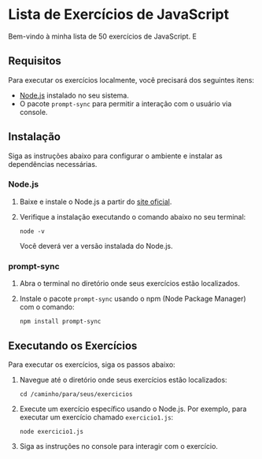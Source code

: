 # Lista de Exercícios de JavaScript

Bem-vindo à minha lista de 50 exercícios de JavaScript. E

## Requisitos

Para executar os exercícios localmente, você precisará dos seguintes itens:

- [Node.js](https://nodejs.org/) instalado no seu sistema.
- O pacote `prompt-sync` para permitir a interação com o usuário via console.

## Instalação

Siga as instruções abaixo para configurar o ambiente e instalar as dependências necessárias.

### Node.js

1. Baixe e instale o Node.js a partir do [site oficial](https://nodejs.org/).
2. Verifique a instalação executando o comando abaixo no seu terminal:

    ```
    node -v
    ```

    Você deverá ver a versão instalada do Node.js.

### prompt-sync

1. Abra o terminal no diretório onde seus exercícios estão localizados.
2. Instale o pacote `prompt-sync` usando o npm (Node Package Manager) com o comando:

    ```
    npm install prompt-sync
    ```

## Executando os Exercícios

Para executar os exercícios, siga os passos abaixo:

1. Navegue até o diretório onde seus exercícios estão localizados:

    ```
    cd /caminho/para/seus/exercicios
    ```

2. Execute um exercício específico usando o Node.js. Por exemplo, para executar um exercício chamado `exercicio1.js`:

    ```
    node exercicio1.js
    ```

3. Siga as instruções no console para interagir com o exercício.

